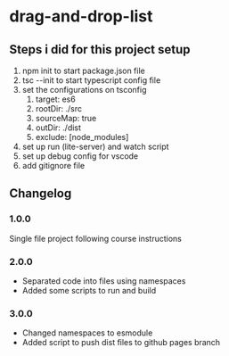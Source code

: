 # drag-and-drop-list

## Steps i did for this project setup

1. npm init to start package.json file
2. tsc --init to start typescript config file
3. set the configurations on tsconfig
   1. target: es6
   2. rootDir: ./src
   3. sourceMap: true
   4. outDir: ./dist
   5. exclude: [node_modules]
4. set up run (lite-server) and watch script
5. set up debug config for vscode
6. add gitignore file


## Changelog

### 1.0.0
Single file project following course instructions

### 2.0.0
- Separated code into files using namespaces
- Added some scripts to run and build

### 3.0.0
- Changed namespaces to esmodule
- Added script to push dist files to github pages branch